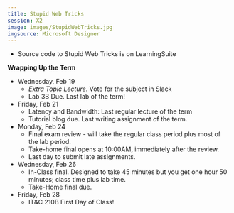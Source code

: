 ```yaml
---
title: Stupid Web Tricks
session: X2
image: images/StupidWebTricks.jpg
imgsource: Microsoft Designer
---
```

* Source code to Stupid Web Tricks is on LearningSuite

**Wrapping Up the Term**
* Wednesday, Feb 19
    * *Extra Topic Lecture*. Vote for the subject in Slack
    * Lab 3B Due. Last lab of the term!
* Friday, Feb 21
    * Latency and Bandwidth: Last regular lecture of the term
    * Tutorial blog due. Last writing assignment of the term.
* Monday, Feb 24
    * Final exam review - will take the regular class period plus most of the lab period.
    * Take-home final opens at 10:00AM, immediately after the review.
    * Last day to submit late assignments.
* Wednesday, Feb 26
    * In-Class final. Designed to take 45 minutes but you get one hour 50 minutes; class time plus lab time.
    * Take-Home final due.
* Friday, Feb 28
    * IT&C 210B First Day of Class!
